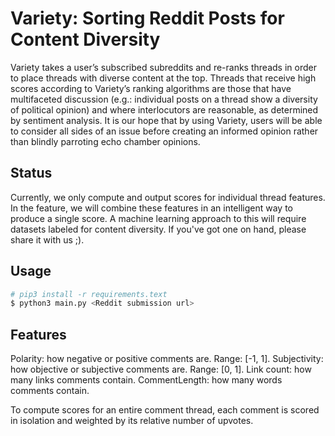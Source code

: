 Variety: Sorting Reddit Posts for Content Diversity
===================================================

Variety takes a user’s subscribed subreddits and re-ranks threads in order to
place threads with diverse content at the top. Threads that receive high scores
according to Variety’s ranking algorithms are those that have multifaceted
discussion (e.g.: individual posts on a thread show a diversity of political
opinion) and where interlocutors are reasonable, as determined by sentiment
analysis. It is our hope that by using Variety, users will be able to consider
all sides of an issue before creating an informed opinion rather than blindly
parroting echo chamber opinions.

Status
------
Currently, we only compute and output scores for individual thread features. In
the feature, we will combine these features in an intelligent way to produce a
single score. A machine learning approach to this will require datasets labeled
for content diversity. If you've got one on hand, please share it with us ;).

Usage
-----
```bash
# pip3 install -r requirements.text
$ python3 main.py <Reddit submission url>
```

Features
--------
Polarity: how negative or positive comments are. Range: [-1, 1].
Subjectivity: how objective or subjective comments are. Range: [0, 1].
Link count: how many links comments contain.
CommentLength: how many words comments contain.

To compute scores for an entire comment thread, each comment is scored in
isolation and weighted by its relative number of upvotes.
